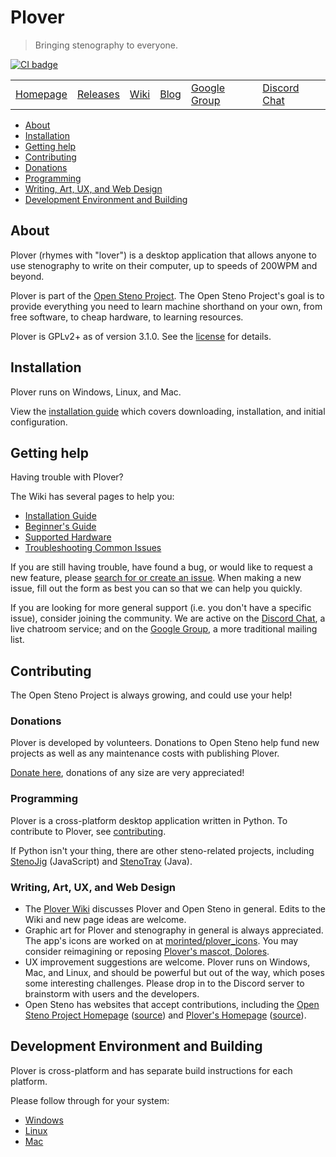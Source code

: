 # Plover

> Bringing stenography to everyone.

[![CI badge]][CI link]

|              |              |          |          |                  |                  |
|--------------|--------------|----------|----------|------------------|------------------|
| [Homepage][] | [Releases][] | [Wiki][] | [Blog][] | [Google Group][] | [Discord Chat][] |

-   [About](#about)
-   [Installation](#installation)
-   [Getting help](#getting-help)
-   [Contributing](#contributing)
-   [Donations](#donations)
-   [Programming](#programming)
-   [Writing, Art, UX, and Web Design](#writing-art-ux-and-web-design)
-   [Development Environment and Building](#development-environment-and-building)

## About

Plover (rhymes with "lover") is a desktop application that allows anyone
to use stenography to write on their computer, up to speeds of 200WPM
and beyond.

Plover is part of the [Open Steno Project][]. The Open Steno Project's
goal is to provide everything you need to learn machine shorthand on
your own, from free software, to cheap hardware, to learning resources.

Plover is GPLv2+ as of version 3.1.0. See the [license](LICENSE.TXT) for
details.

## Installation

Plover runs on Windows, Linux, and Mac.

View the [installation guide][] which covers downloading, installation,
and initial configuration.

## Getting help

Having trouble with Plover?

The Wiki has several pages to help you:

-   [Installation Guide][]
-   [Beginner's Guide][]
-   [Supported Hardware][]
-   [Troubleshooting Common Issues][]

If you are still having trouble, have found a bug, or would like to
request a new feature, please [search for or create an issue][issues].
When making a new issue, fill out the form as best you can so that we
can help you quickly.

If you are looking for more general support (i.e. you don't have a
specific issue), consider joining the community. We are active on the
[Discord Chat][], a live chatroom service; and on the [Google Group][],
a more traditional mailing list.

## Contributing

The Open Steno Project is always growing, and could use your help!

### Donations

Plover is developed by volunteers. Donations to Open Steno help fund new
projects as well as any maintenance costs with publishing Plover.

[Donate here][Donate], donations of any size are very appreciated!

### Programming

Plover is a cross-platform desktop application written in Python. To
contribute to Plover, see [contributing][].

If Python isn't your thing, there are other steno-related projects,
including [StenoJig][] (JavaScript) and [StenoTray][] (Java).

### Writing, Art, UX, and Web Design

-   The [Plover Wiki][Wiki] discusses Plover and Open Steno in
    general. Edits to the Wiki and new page ideas are welcome.
-   Graphic art for Plover and stenography in general is always
    appreciated. The app's icons are worked on at [morinted/plover\_icons][].
    You may consider reimagining or reposing [Plover's mascot, Dolores][Mascot].
-   UX improvement suggestions are welcome. Plover runs on Windows, Mac,
    and Linux, and should be powerful but out of the way, which poses
    some interesting challenges. Please drop in to the Discord server to
    brainstorm with users and the developers.
-   Open Steno has websites that accept contributions, including the
    [Open Steno Project Homepage][Open Steno Project] ([source][Open
    Steno Project Homepage Source]) and [Plover's Homepage][Homepage]
    ([source][Homepage Source]).

## Development Environment and Building

Plover is cross-platform and has separate build instructions for each
platform.

Please follow through for your system:

-   [Windows](windows/README.md)
-   [Linux](linux/README.md)
-   [Mac](osx/README.md)

  [Beginner's Guide]: https://github.com/openstenoproject/plover/wiki/Beginner's-Guide:-Get-Started-with-Plover
  [Blog]: http://plover.stenoknight.com
  [Contributing]: CONTRIBUTING.md
  [Discord Chat]: https://discord.gg/0lQde43a6dGmAMp2
  [Donate]: http://www.openstenoproject.org/donate
  [Google Group]: https://groups.google.com/forum/#!forum/ploversteno
  [Homepage Source]: https://github.com/openstenoproject/plover/tree/gh-pages
  [Homepage]: http://opensteno.org/plover
  [Issues]: https://github.com/openstenoproject/plover/issues?q=is:issue
  [Open Steno Project Homepage Source]: https://github.com/openstenoproject/openstenoproject.github.io
  [Open Steno Project]: http://opensteno.org
  [Mascot]: http://plover.stenoknight.com/2010/10/new-logo.html
  [Releases]: https://github.com/openstenoproject/plover/releases
  [StenoJig]: https://github.com/JoshuaGrams/steno-jig
  [StenoTray]: https://github.com/SmackleFunky/StenoTray
  [Supported Hardware]: https://github.com/openstenoproject/plover/wiki/Supported-Hardware
  [Troubleshooting Common Issues]: https://github.com/openstenoproject/plover/wiki/Troubleshooting:-Common-Issues
  [Wiki]: https://github.com/openstenoproject/plover/wiki
  [installation guide]: https://github.com/openstenoproject/plover/wiki/Installation-Guide
  [morinted/plover\_icons]: https://github.com/morinted/plover_icons

  [CI Badge]: https://github.com/openstenoproject/plover/actions/workflows/ci.yml/badge.svg
  [CI Link]: https://github.com/openstenoproject/plover/actions/workflows/ci.yml
